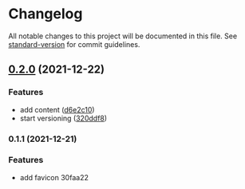 # Changelog

All notable changes to this project will be documented in this file. See [standard-version](https://github.com/conventional-changelog/standard-version) for commit guidelines.

## [0.2.0](https://github.com/JuhG/dromedar-design/compare/v0.1.1...v0.2.0) (2021-12-22)


### Features

* add content ([d6e2c10](https://github.com/JuhG/dromedar-design/commit/d6e2c10fb26ae7bdb95b2a074d87353f1f5570ca))
* start versioning ([320ddf8](https://github.com/JuhG/dromedar-design/commit/320ddf8f766e0ff63db8ddeb2b8a21912a00c0dd))

### 0.1.1 (2021-12-21)


### Features

* add favicon 30faa22

